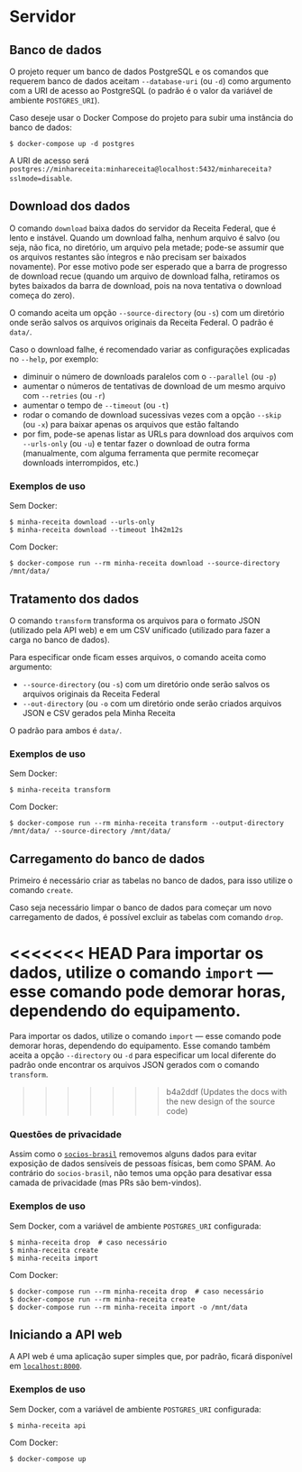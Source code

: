 # Servidor

## Banco de dados

O projeto requer um banco de dados PostgreSQL e os comandos que requerem banco de dados aceitam `--database-uri` (ou `-d`) como argumento com a URI de acesso ao PostgreSQL (o padrão é o valor da variável de ambiente `POSTGRES_URI`).

Caso deseje usar o Docker Compose do projeto para subir uma instância do banco de dados:

```console
$ docker-compose up -d postgres
```

A URI de acesso será `postgres://minhareceita:minhareceita@localhost:5432/minhareceita?sslmode=disable`.

## Download dos dados

O comando `download` baixa dados do servidor da Receita Federal, que é lento e instável. Quando um download falha, nenhum arquivo é salvo (ou seja, não fica, no diretório, um arquivo pela metade; pode-se assumir que os arquivos restantes são íntegros e não precisam ser baixados novamente). Por esse motivo pode ser esperado que a barra de progresso de download recue (quando um arquivo de download falha, retiramos os bytes baixados da barra de download, pois na nova tentativa o download começa do zero).

O comando aceita um opção `--source-directory` (ou `-s`) com um diretório onde serão salvos os arquivos originais da Receita Federal. O padrão é `data/`.

Caso o download falhe, é recomendado variar as configurações explicadas no `--help`, por exemplo:

* diminuir o número de downloads paralelos com o `--parallel` (ou `-p`)
* aumentar o números de tentativas de download de um mesmo arquivo com `--retries` (ou `-r`)
* aumentar o tempo de `--timeout` (ou `-t`)
* rodar o comando de download sucessivas vezes com a opção `--skip` (ou `-x`) para baixar apenas os arquivos que estão faltando
* por fim, pode-se apenas listar as URLs para download dos arquivos com `--urls-only` (ou `-u`) e tentar fazer o download de outra forma (manualmente, com alguma ferramenta que permite recomeçar downloads interrompidos, etc.)

### Exemplos de uso

Sem Docker:

```console
$ minha-receita download --urls-only
$ minha-receita download --timeout 1h42m12s
```

Com Docker:

```console
$ docker-compose run --rm minha-receita download --source-directory /mnt/data/
```

## Tratamento dos dados

O comando `transform` transforma os arquivos para o formato JSON (utilizado pela API web) e em um CSV unificado (utilizado para fazer a carga no banco de dados).

Para especificar onde ficam esses arquivos, o comando aceita como argumento:

* `--source-directory` (ou `-s`) com um diretório onde serão salvos os arquivos originais da Receita Federal
* `--out-directory` (ou `-o` com um diretório onde serão criados arquivos JSON e CSV gerados pela Minha Receita

O padrão para ambos é `data/`.

### Exemplos de uso

Sem Docker:

```console
$ minha-receita transform
```

Com Docker:

```console
$ docker-compose run --rm minha-receita transform --output-directory /mnt/data/ --source-directory /mnt/data/
```

## Carregamento do banco de dados

Primeiro é necessário criar as tabelas no banco de dados, para isso utilize o comando `create`.

Caso seja necessário limpar o banco de dados para começar um novo carregamento de dados, é possível excluir as tabelas com comando `drop`.

<<<<<<< HEAD
Para importar os dados, utilize o comando `import` — esse comando pode demorar horas, dependendo do equipamento.
=======
Para importar os dados, utilize o comando `import` — esse comando pode demorar horas, dependendo do equipamento. Esse comando também aceita a opção `--directory` ou `-d` para especificar um local diferente do padrão onde encontrar os arquivos JSON gerados com o comando `transform`.
>>>>>>> b4a2ddf (Updates the docs with the new design of the source code)

### Questões de privacidade

Assim como o [`socios-brasil`](https://github.com/turicas/socios-brasil#privacidade) removemos alguns dados para evitar exposição de dados sensíveis de pessoas físicas, bem como SPAM. Ao contrário do `socios-brasil`, não temos uma opção para desativar essa camada de privacidade (mas PRs são bem-vindos).

### Exemplos de uso

Sem Docker, com a variável de ambiente `POSTGRES_URI` configurada:

```console
$ minha-receita drop  # caso necessário
$ minha-receita create
$ minha-receita import
```

Com Docker:

```console
$ docker-compose run --rm minha-receita drop  # caso necessário
$ docker-compose run --rm minha-receita create
$ docker-compose run --rm minha-receita import -o /mnt/data
```

## Iniciando a API web

A API web é uma aplicação super simples que, por padrão, ficará disponível em [`localhost:8000`](http://localhost:8000).

### Exemplos de uso

Sem Docker, com a variável de ambiente `POSTGRES_URI` configurada:

```console
$ minha-receita api
```

Com Docker:

```console
$ docker-compose up
```
